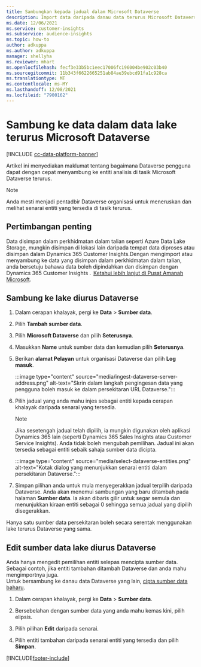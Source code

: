 ```yaml
---
title: Sambungkan kepada jadual dalam Microsoft Dataverse
description: Import data daripada danau data terurus Microsoft Dataverse.
ms.date: 12/06/2021
ms.service: customer-insights
ms.subservice: audience-insights
ms.topic: how-to
author: adkuppa
ms.author: adkuppa
manager: shellyha
ms.reviewer: mhart
ms.openlocfilehash: fecf3e33b5bc1eec17006fc196004be902c03b40
ms.sourcegitcommit: 11b343f6622665251ab84ae39ebcd91fa1c928ca
ms.translationtype: MT
ms.contentlocale: ms-MY
ms.lasthandoff: 12/08/2021
ms.locfileid: "7900162"
---
```

# <a name="connect-to-data-in-a-microsoft-dataverse-managed-data-lake"></a>Sambung ke data dalam data lake terurus Microsoft Dataverse

[!INCLUDE [cc-data-platform-banner](../includes/cc-data-platform-banner.md)]

Artikel ini menyediakan maklumat tentang bagaimana Dataverse pengguna dapat dengan cepat menyambung ke entiti analisis di tasik Microsoft Dataverse terurus. 

> [!NOTE]
> Anda mesti menjadi pentadbir Dataverse organisasi untuk meneruskan dan melihat senarai entiti yang tersedia di tasik terurus.

## <a name="important-considerations"></a>Pertimbangan penting

Data disimpan dalam perkhidmatan dalam talian seperti Azure Data Lake Storage, mungkin disimpan di lokasi lain daripada tempat data diproses atau disimpan dalam Dynamics 365 Customer Insights.Dengan mengimport atau menyambung ke data yang disimpan dalam perkhidmatan dalam talian, anda bersetuju bahawa data boleh dipindahkan dan disimpan dengan Dynamics 365 Customer Insights .  [Ketahui lebih lanjut di Pusat Amanah Microsoft](https://www.microsoft.com/trust-center).

## <a name="connect-to-a-dataverse-managed-lake"></a>Sambung ke lake diurus Dataverse

1. Dalam cerapan khalayak, pergi ke **Data** > **Sumber data**.

2. Pilih **Tambah sumber data**.

3. Pilih **Microsoft Dataverse** dan pilih **Seterusnya**.

4. Masukkan **Name** untuk sumber data dan kemudian pilih **Seterusnya**. 

5. Berikan **alamat Pelayan** untuk organisasi Dataverse dan pilih **Log masuk**.

   :::image type="content" source="media/ingest-dataverse-server-address.png" alt-text="Skrin dalam langkah pengingesan data yang pengguna boleh masuk ke dalam persekitaran URL Dataverse.":::

6. Pilih jadual yang anda mahu injes sebagai entiti kepada cerapan khalayak daripada senarai yang tersedia.    

   > [!NOTE]
   > Jika sesetengah jadual telah dipilih, ia mungkin digunakan oleh aplikasi Dynamics 365 lain (seperti Dynamics 365 Sales Insights atau Customer Service Insights). Anda tidak boleh mengubah pemilihan. Jadual ini akan tersedia sebagai entiti sebaik sahaja sumber data dicipta.

   :::image type="content" source="media/select-dataverse-entities.png" alt-text="Kotak dialog yang menunjukkan senarai entiti dalam persekitaran Dataverse.":::

7. Simpan pilihan anda untuk mula menyegerakkan jadual terpilih daripada Dataverse. Anda akan menemui sambungan yang baru ditambah pada halaman **Sumber data**. Ia akan dibaris gilir untuk segar semula dan menunjukkan kiraan entiti sebagai 0 sehingga semua jadual yang dipilih disegerakkan.

Hanya satu sumber data persekitaran boleh secara serentak menggunakan lake terurus Dataverse yang sama.

## <a name="edit-a-dataverse-managed-lake-data-source"></a>Edit sumber data lake diurus Dataverse

Anda hanya mengedit pemilihan entiti selepas mencipta sumber data. Sebagai contoh, jika entiti tambahan ditambah Dataverse dan anda mahu mengimportnya juga.    
Untuk bersambung ke danau data Dataverse yang lain, [cipta sumber data baharu](#connect-to-a-dataverse-managed-lake).

1. Dalam cerapan khalayak, pergi ke **Data** > **Sumber data**.

2. Bersebelahan dengan sumber data yang anda mahu kemas kini, pilih elipsis.

3. Pilih pilihan **Edit** daripada senarai.

4. Pilih entiti tambahan daripada senarai entiti yang tersedia dan pilih **Simpan**.

[!INCLUDE[footer-include](../includes/footer-banner.md)]
